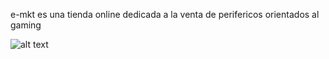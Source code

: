e-mkt es una tienda online dedicada a la venta de perifericos orientados al gaming

![alt text](image.gif)